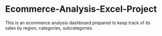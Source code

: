 # Ecommerce-Analysis-Excel-Project
This is an ecommerce analysis dashboard prepared to keep track of its sales by region, categories, subcategories.
